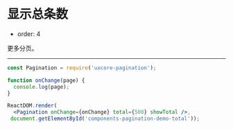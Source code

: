 # 显示总条数

- order: 4

更多分页。

---

````jsx
const Pagination = require('uxcore-pagination');

function onChange(page) {
  console.log(page);
}

ReactDOM.render(
  <Pagination onChange={onChange} total={500} showTotal />,
 document.getElementById('components-pagination-demo-total'));
````
